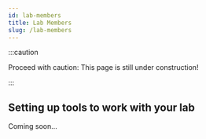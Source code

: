 ```yaml
---
id: lab-members
title: Lab Members
slug: /lab-members
---
```


:::caution

Proceed with caution: This page is still under construction!

:::

## Setting up tools to work with your lab

Coming soon...
